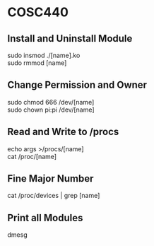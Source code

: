 # COSC440  

## Install and Uninstall Module  
sudo insmod ./[name].ko  
sudo rmmod [name]  

## Change Permission and Owner  
sudo chmod 666 /dev/[name]  
sudo chown pi:pi /dev/[name]  

## Read and Write to /procs  
echo args >/procs/[name]  
cat /proc/[name]  

## Fine Major Number    
cat /proc/devices | grep [name]  

## Print all Modules  
dmesg  
